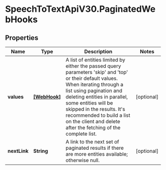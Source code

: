 # SpeechToTextApiV30.PaginatedWebHooks

## Properties
Name | Type | Description | Notes
------------ | ------------- | ------------- | -------------
**values** | [**[WebHook]**](WebHook.md) | A list of entities limited by either the passed query parameters 'skip' and 'top' or their default values.                When iterating through a list using pagination and deleting entities in parallel, some entities will be skipped in the results.  It's recommended to build a list on the client and delete after the fetching of the complete list. | [optional] 
**nextLink** | **String** | A link to the next set of paginated results if there are more entities available; otherwise null. | [optional] 


